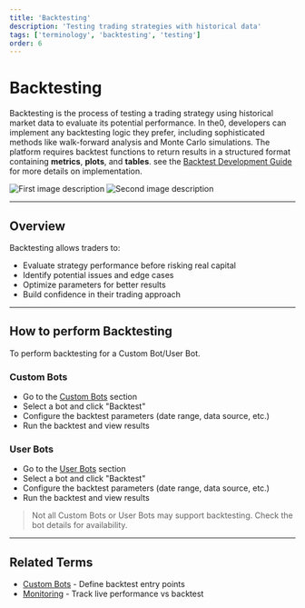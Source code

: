 ```yaml
---
title: 'Backtesting'
description: 'Testing trading strategies with historical data'
tags: ['terminology', 'backtesting', 'testing']
order: 6
---
```


# Backtesting

Backtesting is the process of testing a trading strategy using historical market data to evaluate its potential performance. In the0, developers can implement any backtesting logic they prefer, including sophisticated methods like walk-forward analysis and Monte Carlo simulations. The platform requires backtest functions to return results in a structured format containing **metrics**, **plots**, and **tables**. see the [Backtest Development Guide](/docs/custom-bot-development/backtesting) for more details on implementation.

![First image description](/docs/backtesting-1.png) ![Second image description](/docs/backtesting-2.png)

---

## Overview

Backtesting allows traders to:

- Evaluate strategy performance before risking real capital
- Identify potential issues and edge cases
- Optimize parameters for better results
- Build confidence in their trading approach

---

## How to perform Backtesting

To perform backtesting for a Custom Bot/User Bot.

### Custom Bots

- Go to the [Custom Bots](/custom-bots) section
- Select a bot and click "Backtest"
- Configure the backtest parameters (date range, data source, etc.)
- Run the backtest and view results

### User Bots

- Go to the [User Bots](/user-bots) section
- Select a bot and click "Backtest"
- Configure the backtest parameters (date range, data source, etc.)
- Run the backtest and view results

> Not all Custom Bots or User Bots may support backtesting. Check the bot details for availability.

---

## Related Terms

- [Custom Bots](/docs/terminology/custom-bots) - Define backtest entry points
- [Monitoring](/docs/terminology/monitoring) - Track live performance vs backtest
